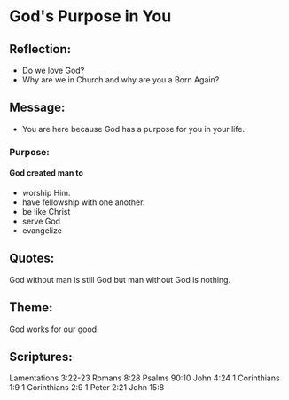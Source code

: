 # God's Purpose in You

## Reflection:
- Do we love God?
- Why are we in Church and why are you a Born Again?

## Message:
- You are here because God has a purpose for you in your life.

### Purpose:
#### God created man to 
- worship Him.
- have fellowship with one another.
- be like Christ
- serve God
- evangelize

## Quotes:
God without man is still God but man without God is nothing.

## Theme:
God works for our good.

## Scriptures: 
Lamentations 3:22-23
Romans 8:28
Psalms 90:10
John 4:24
1 Corinthians 1:9
1 Corinthians 2:9
1 Peter 2:21
John 15:8